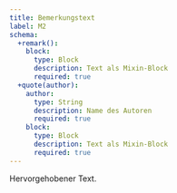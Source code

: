 ```yaml
---
title: Bemerkungstext
label: M2
schema:
  +remark():
    block:
      type: Block
      description: Text als Mixin-Block
      required: true
  +quote(author):
    author:
      type: String
      description: Name des Autoren
      required: true
    block:
      type: Block
      description: Text als Mixin-Block
      required: true
---
```

Hervorgehobener Text.

